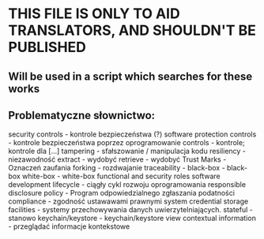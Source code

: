 # THIS FILE IS ONLY TO AID TRANSLATORS, AND SHOULDN'T BE PUBLISHED
## Will be used in a script which searches for these works

## Problematyczne słownictwo:
security controls - kontrole bezpieczeństwa (?)
software protection controls - kontrole bezpieczeństwa poprzez oprogramowanie
controls - kontrole; kontrole dla [...]
tampering - sfałszowanie / manipulacja kodu
resiliency - niezawodność
extract - wydobyć
retrieve - wydobyć
Trust Marks - Oznaczeń zaufania
forking - rozdwajanie
traceability -
black-box - black-box
white-box - white-box
functional and security roles
software development lifecycle - ciągły cykl rozwoju oprogramowania
responsible disclosure policy - Program odpowiedzialnego zgłaszania podatności
compliance - zgodność ustawawami prawnymi
system credential storage facilities - systemy przechowywania danych uwierzytelniających.
stateful - stanowo
keychain/keystore - keychain/keystore
view contextual information - przeglądać informacje kontekstowe